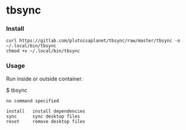 # tbsync

### Install

```shell
curl https://gitlab.com/plutoisaplanet/tbsync/raw/master/tbsync -o ~/.local/bin/tbsync
chmod +x ~/.local/bin/tbsync
```

### Usage
Run inside or outside container.

$ tbsync
```shell
no command specified

install   install dependencies
sync      sync desktop files
reset     remove desktop files
```

